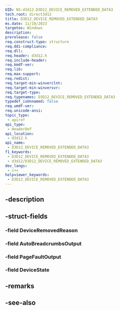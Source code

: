 ```yaml
---
UID: NS:d3d12.D3D12_DEVICE_REMOVED_EXTENDED_DATA3
tech.root: direct3d12
title: D3D12_DEVICE_REMOVED_EXTENDED_DATA3
ms.date: 11/10/2023
targetos: Windows
description: 
prerelease: false
req.construct-type: structure
req.ddi-compliance: 
req.dll: 
req.header: d3d12.h
req.include-header: 
req.kmdf-ver: 
req.lib: 
req.max-support: 
req.redist: 
req.target-min-winverclnt: 
req.target-min-winversvr: 
req.target-type: 
req.typenames: D3D12_DEVICE_REMOVED_EXTENDED_DATA3
typedef_isUnnamed: false
req.umdf-ver: 
req.unicode-ansi: 
topic_type:
 - apiref
api_type:
 - HeaderDef
api_location:
 - d3d12.h
api_name:
 - D3D12_DEVICE_REMOVED_EXTENDED_DATA3
f1_keywords:
 - D3D12_DEVICE_REMOVED_EXTENDED_DATA3
 - d3d12/D3D12_DEVICE_REMOVED_EXTENDED_DATA3
dev_langs:
 - c++
helpviewer_keywords:
 - D3D12_DEVICE_REMOVED_EXTENDED_DATA3
---
```


## -description

## -struct-fields

### -field DeviceRemovedReason

### -field AutoBreadcrumbsOutput

### -field PageFaultOutput

### -field DeviceState

## -remarks

## -see-also

